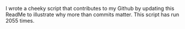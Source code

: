 I wrote a cheeky script that contributes to my Github by updating this ReadMe to illustrate why more than commits matter. This script has run 2055 times.